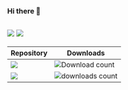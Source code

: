 ### Hi there 👋

<!--
**imaginary-png/imaginary-png** is a ✨ _special_ ✨ repository because its `README.md` (this file) appears on your GitHub profile.

Here are some ideas to get you started:

- 🔭 I’m currently working on ...
- 🌱 I’m currently learning ...
- 👯 I’m looking to collaborate on ...
- 🤔 I’m looking for help with ...
- 💬 Ask me about ...
- 📫 How to reach me: ...
- 😄 Pronouns: ...
- ⚡ Fun fact: ...

<a href="https://github.com/imaginary-png/HuntHelper">
  <img align="center" src="https://github-readme-stats-6oj9-imaginary-png.vercel.app/api/pin/?username=imaginary-png&repo=hunthelper" />
</a>
<a href="https://github.com/imaginary-png/a-ffxiv-hunt-tracker">
  <img align="top" src="https://github-readme-stats-6oj9-imaginary-png.vercel.app/api/pin/?username=imaginary-png&repo=a-ffxiv-hunt-tracker" />
</a>  

![Download count](https://img.shields.io/endpoint?url=https://vz32sgcoal.execute-api.us-east-1.amazonaws.com/HuntHelper)
![downloads count](https://img.shields.io/github/downloads/imaginary-png/a-ffxiv-hunt-tracker/total.svg)

![github stats image](https://github-readme-stats-6oj9-imaginary-png.vercel.app/api?username=imaginary-png&count_private=true)
![langauge stats image](https://github-readme-stats-6oj9-imaginary-png.vercel.app/api/top-langs/?username=imaginary-png&count_private=true&layout=compact)  
-->

[![](https://github-readme-stats-6oj9-imaginary-png.vercel.app/api?username=imaginary-png&line_height=24&count_private=true)](https://github.com/imaginary-png)
[![](https://github-readme-stats-6oj9-imaginary-png.vercel.app/api/top-langs/?username=imaginary-png&layout=compact&langs_count=6,github-readme-stats&card_width=277&count_private=true)](https://github.com/imaginary-png)
----

Repository|Downloads
---|---
[![](https://github-readme-stats-6oj9-imaginary-png.vercel.app/api/pin/?username=imaginary-png&repo=hunthelper)](https://github.com/imaginary-png/HuntHelper)|![Download count](https://img.shields.io/endpoint?url=https://vz32sgcoal.execute-api.us-east-1.amazonaws.com/HuntHelper)
[![](https://github-readme-stats-6oj9-imaginary-png.vercel.app/api/pin/?username=imaginary-png&repo=a-ffxiv-hunt-tracker)](https://github.com/imaginary-png/a-ffxiv-hunt-tracker)|![downloads count](https://img.shields.io/github/downloads/imaginary-png/a-ffxiv-hunt-tracker/total.svg)
